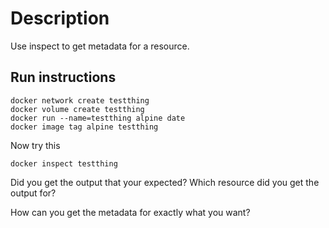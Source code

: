 # Description
Use inspect to get metadata for a resource.

## Run instructions

    docker network create testthing
    docker volume create testthing
    docker run --name=testthing alpine date
    docker image tag alpine testthing

Now try this

    docker inspect testthing

Did you get the output that your expected?
Which resource did you get the output for?

How can you get the metadata for exactly what you want?




